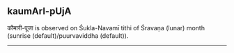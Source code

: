 ## kaumArI-pUjA

कौमारी-पूजा is observed on Śukla-Navamī tithi of Śravaṇa (lunar) month (sunrise (default)/puurvaviddha (default)).


---
